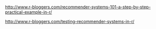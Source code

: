 http://www.r-bloggers.com/recommender-systems-101-a-step-by-step-practical-example-in-r/

http://www.r-bloggers.com/testing-recommender-systems-in-r/